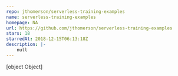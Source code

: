 ```yaml
---
repo: jthomerson/serverless-training-examples
name: serverless-training-examples
homepage: NA
url: https://github.com/jthomerson/serverless-training-examples
stars: 18
starredAt: 2018-12-15T06:13:18Z
description: |-
    null
---
```


[object Object]

